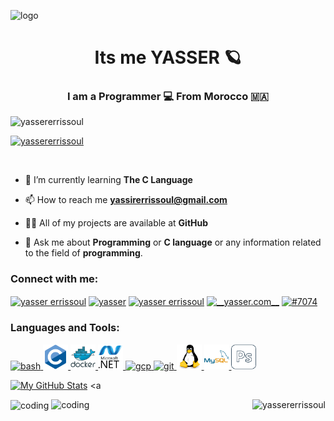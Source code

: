 ![logo](https://github.com/yassererrissoul/yassererrissoul/blob/main/Black%20%26%20White%20Modern%20Personal%20Branding%20Youtube%20Banner.png)
<h1 align="center">Its me YASSER 🪐</h1>
<h3 align="center">I am a Programmer 💻​ From Morocco 🇲🇦</h3>

<p align="left"> <img src="https://komarev.com/ghpvc/?username=yassererrissoul&label=Profile%20views&color=0e75b6&style=flat" alt="yassererrissoul" /> </p>

<p align="left"> <a href="https://github.com/ryo-ma/github-profile-trophy"><img src="https://github-profile-trophy.vercel.app/?username=yassererrissoul" alt="yassererrissoul" /></a> </p>

<p align="left"> <a href="https://twitter.com/" target="blank"><img src="https://img.shields.io/twitter/follow/?logo=twitter&style=for-the-badge" alt="" /></a> </p>

- 🌱 I’m currently learning **The C Language**

- 📫 How to reach me **yassirerrissoul@gmail.com**

- 👨‍💻 All of my projects are available at **GitHub**

- 💬 Ask me about **Programming** or **C language** or any information related to the field of **programming**.
  
<h3 align="left">Connect with me:</h3>
<p align="left">
<a href="https://linkedin.com/in/yasser errissoul" target="blank"><img align="center" src="https://raw.githubusercontent.com/rahuldkjain/github-profile-readme-generator/master/src/images/icons/Social/linked-in-alt.svg" alt="yasser errissoul" height="30" width="40" /></a>
<a href="https://stackoverflow.com/users/yasser" target="blank"><img align="center" src="https://raw.githubusercontent.com/rahuldkjain/github-profile-readme-generator/master/src/images/icons/Social/stack-overflow.svg" alt="yasser" height="30" width="40" /></a>
<a href="https://fb.com/yasser errissoul" target="blank"><img align="center" src="https://raw.githubusercontent.com/rahuldkjain/github-profile-readme-generator/master/src/images/icons/Social/facebook.svg" alt="yasser errissoul" height="30" width="40" /></a>
<a href="https://instagram.com/__yasser.com__" target="blank"><img align="center" src="https://raw.githubusercontent.com/rahuldkjain/github-profile-readme-generator/master/src/images/icons/Social/instagram.svg" alt="__yasser.com__" height="30" width="40" /></a>
<a href="https://discord.gg/#7074" target="blank"><img align="center" src="https://raw.githubusercontent.com/rahuldkjain/github-profile-readme-generator/master/src/images/icons/Social/discord.svg" alt="#7074" height="30" width="40" /></a>
</p>

<h3 align="left">Languages and Tools:</h3>
<p align="left"> <a href="https://www.gnu.org/software/bash/" target="_blank" rel="noreferrer"> <img src="https://www.vectorlogo.zone/logos/gnu_bash/gnu_bash-icon.svg" alt="bash" width="40" height="40"/> </a> <a href="https://www.cprogramming.com/" target="_blank" rel="noreferrer"> <img src="https://raw.githubusercontent.com/devicons/devicon/master/icons/c/c-original.svg" alt="c" width="40" height="40"/> </a> <a href="https://www.docker.com/" target="_blank" rel="noreferrer"> <img src="https://raw.githubusercontent.com/devicons/devicon/master/icons/docker/docker-original-wordmark.svg" alt="docker" width="40" height="40"/> </a> <a href="https://dotnet.microsoft.com/" target="_blank" rel="noreferrer"> <img src="https://raw.githubusercontent.com/devicons/devicon/master/icons/dot-net/dot-net-original-wordmark.svg" alt="dotnet" width="40" height="40"/> </a> <a href="https://cloud.google.com" target="_blank" rel="noreferrer"> <img src="https://www.vectorlogo.zone/logos/google_cloud/google_cloud-icon.svg" alt="gcp" width="40" height="40"/> </a> <a href="https://git-scm.com/" target="_blank" rel="noreferrer"> <img src="https://www.vectorlogo.zone/logos/git-scm/git-scm-icon.svg" alt="git" width="40" height="40"/> </a> <a href="https://www.linux.org/" target="_blank" rel="noreferrer"> <img src="https://raw.githubusercontent.com/devicons/devicon/master/icons/linux/linux-original.svg" alt="linux" width="40" height="40"/> </a> <a href="https://www.mysql.com/" target="_blank" rel="noreferrer"> <img src="https://raw.githubusercontent.com/devicons/devicon/master/icons/mysql/mysql-original-wordmark.svg" alt="mysql" width="40" height="40"/> </a> <a href="https://www.photoshop.com/en" target="_blank" rel="noreferrer"> <img src="https://raw.githubusercontent.com/devicons/devicon/master/icons/photoshop/photoshop-line.svg" alt="photoshop" width="40" height="40"/> </a> </p>

[![My GitHub Stats](https://github-readme-stats.vercel.app/api/?username=Yasser&count_private=true&theme=tokyonight&showicons=true)]() <a <p><img align="right" src="https://github-readme-stats.vercel.app/api/top-langs?username=yassererrissoul&show_icons=true&locale=en&layout=compact&theme=tokyonight" alt="yassererrissoul" /> </a> </p>

<p><img align="center" alt="coding" width="400" src="https://4.bp.blogspot.com/-Cin8U1jl2Bs/XErzkW1OQBI/AAAAAAAAEww/gzkNoWlpNpQDBl9EZ2-MIEnBO7buUEGQACK4BGAYYCw/s1600/programming.gif" > <img src="https://i.pinimg.com/originals/46/16/3d/46163da5e8a1fa8e777a020607cddc1c.gif" alt="coding" width="400"/></p>
